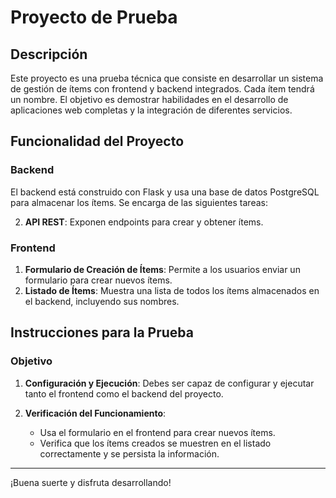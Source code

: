 # Proyecto de Prueba

## Descripción

Este proyecto es una prueba técnica que consiste en desarrollar un sistema de gestión de ítems con frontend y backend integrados. Cada ítem tendrá un nombre. El objetivo es demostrar habilidades en el desarrollo de aplicaciones web completas y la integración de diferentes servicios.

## Funcionalidad del Proyecto

### Backend

El backend está construido con Flask y usa una base de datos PostgreSQL para almacenar los ítems. Se encarga de las siguientes tareas:

2. **API REST**: Exponen endpoints para crear y obtener ítems.

### Frontend

1. **Formulario de Creación de Ítems**: Permite a los usuarios enviar un formulario para crear nuevos ítems.
2. **Listado de Ítems**: Muestra una lista de todos los ítems almacenados en el backend, incluyendo sus nombres.

## Instrucciones para la Prueba

### Objetivo

1. **Configuración y Ejecución**: Debes ser capaz de configurar y ejecutar tanto el frontend como el backend del proyecto.

3. **Verificación del Funcionamiento**:
   - Usa el formulario en el frontend para crear nuevos ítems.
   - Verifica que los ítems creados se muestren en el listado correctamente y se persista la información.

---

¡Buena suerte y disfruta desarrollando!
